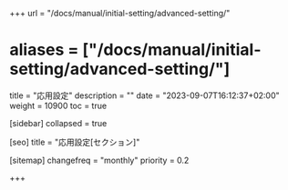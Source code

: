 +++
url = "/docs/manual/initial-setting/advanced-setting/"
# aliases = ["/docs/manual/initial-setting/advanced-setting/"]
title = "応用設定"
description = ""
date = "2023-09-07T16:12:37+02:00"
weight = 10900
toc = true

[sidebar]
collapsed = true

[seo]
title = "応用設定[セクション]"

[sitemap]
  changefreq = "monthly"
  priority = 0.2

+++
